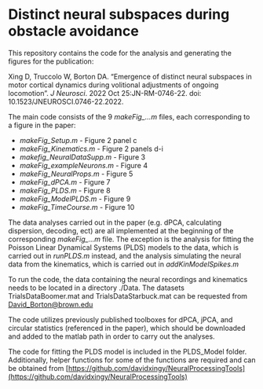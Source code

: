 # Distinct neural subspaces during obstacle avoidance

This repository contains the code for the analysis and generating the figures for the publication:

Xing D, Truccolo W, Borton DA. “Emergence of distinct neural subspaces in motor cortical dynamics during volitional adjustments of ongoing locomotion”. *J Neurosci*. 2022 Oct 25:JN-RM-0746-22. doi: 10.1523/JNEUROSCI.0746-22.2022.

The main code consists of the 9 *makeFig_…m* files, each corresponding to a figure in the paper:

- *makeFig_Setup.m* - Figure 2 panel c
- *makeFig_Kinematics.m* - Figure 2 panels d-i
- *makefig_NeuralDataSupp.m* - Figure 3
- *makeFig_exampleNeurons.m* - Figure 4
- *makeFig_NeuralProps.m* - Figure 5
- *makeFig_dPCA.m* - Figure 7
- *makeFig_PLDS.m* - Figure 8
- *makeFig_ModelPLDS.m* - Figure 9
- *makeFig_TimeCourse.m* - Figure 10

The data analyses carried out in the paper (e.g. dPCA, calculating dispersion, decoding, ect) are all implemented at the beginning of the corresponding *makeFig_…m* file. The exception is the analysis for fitting the Poisson Linear Dynamical Systems (PLDS) models to the data, which is carried out in *runPLDS.m* instead, and the analysis simulating the neural data from the kinematics, which is carried out in *addKinModelSpikes.m*

To run the code, the data containing the neural recordings and kinematics needs to be located in a directory ./Data. The datasets TrialsDataBoomer.mat and TrialsDataStarbuck.mat can be requested from [David_Borton@brown.edu](mailto:David_Borton@brown.edu)

The code utilizes previously published toolboxes for dPCA, jPCA, and circular statistics (referenced in the paper), which should be downloaded and added to the matlab path in order to carry out the analyses. 

The code for fitting the PLDS model is included in the PLDS_Model folder. Additionally, helper functions for some of the functions are required and can be obtained from [https://github.com/davidxingy/NeuralProcessingTools](https://github.com/davidxingy/NeuralProcessingTools)